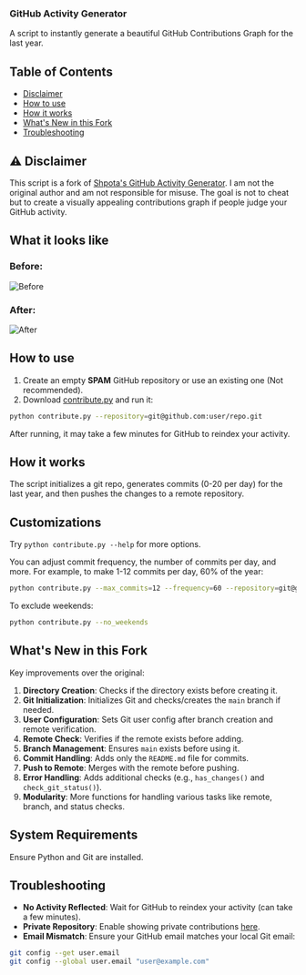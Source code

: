### GitHub Activity Generator
A script to instantly generate a beautiful GitHub Contributions Graph for the last year.

## Table of Contents
- [Disclaimer](#-disclaimer)
- [How to use](#how-to-use)
- [How it works](#how-it-works)
- [What's New in this Fork](#whats-new-in-this-fork)
- [Troubleshooting](#troubleshooting)

## ⚠ Disclaimer
This script is a fork of [Shpota's GitHub Activity Generator](https://github.com/Shpota/github-activity-generator). I am not the original author and am not responsible for misuse. The goal is not to cheat but to create a visually appealing contributions graph if people judge your GitHub activity.

## What it looks like
### Before:
![Before](before.png)
### After:
![After](after.png)

## How to use
1. Create an empty **SPAM** GitHub repository or use an existing one (Not recommended).
2. Download [contribute.py](https://github.com/rom98759/github-activity-generator/archive/refs/heads/main.zip) and run it:
```sh
python contribute.py --repository=git@github.com:user/repo.git
```
After running, it may take a few minutes for GitHub to reindex your activity.

## How it works
The script initializes a git repo, generates commits (0-20 per day) for the last year, and then pushes the changes to a remote repository.

## Customizations
Try `python contribute.py --help` for more options.

You can adjust commit frequency, the number of commits per day, and more. For example, to make 1-12 commits per day, 60% of the year:
```sh
python contribute.py --max_commits=12 --frequency=60 --repository=git@github.com:user/repo.git
```
To exclude weekends:
```sh
python contribute.py --no_weekends
```

## What's New in this Fork
Key improvements over the original:
1. **Directory Creation**: Checks if the directory exists before creating it.
2. **Git Initialization**: Initializes Git and checks/creates the `main` branch if needed.
3. **User Configuration**: Sets Git user config after branch creation and remote verification.
4. **Remote Check**: Verifies if the remote exists before adding.
5. **Branch Management**: Ensures `main` exists before using it.
6. **Commit Handling**: Adds only the `README.md` file for commits.
7. **Push to Remote**: Merges with the remote before pushing.
8. **Error Handling**: Adds additional checks (e.g., `has_changes()` and `check_git_status()`).
9. **Modularity**: More functions for handling various tasks like remote, branch, and status checks.

## System Requirements
Ensure Python and Git are installed.

## Troubleshooting
- **No Activity Reflected**: Wait for GitHub to reindex your activity (can take a few minutes).
- **Private Repository**: Enable showing private contributions [here](https://help.github.com/en/articles/publicizing-or-hiding-your-private-contributions-on-your-profile).
- **Email Mismatch**: Ensure your GitHub email matches your local Git email:
```sh
git config --get user.email
git config --global user.email "user@example.com"
```
